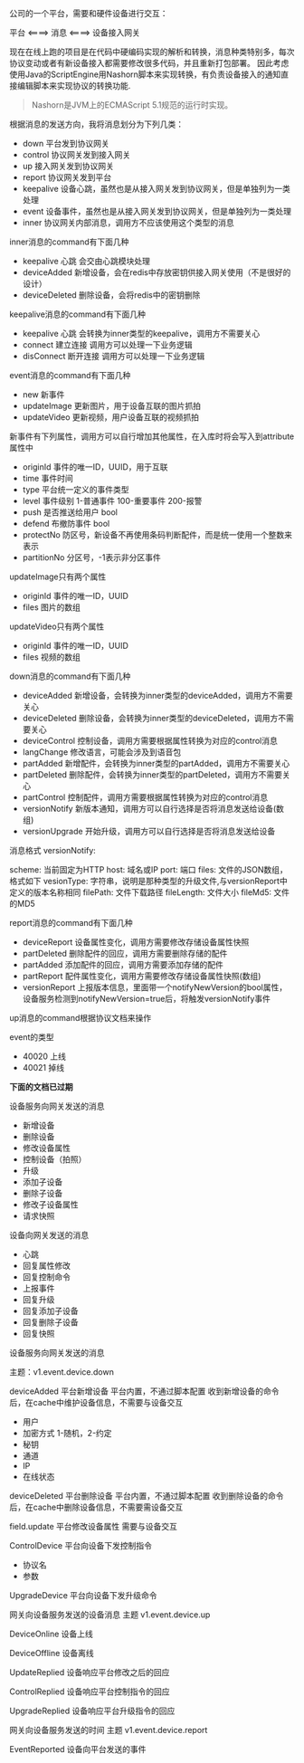 公司的一个平台，需要和硬件设备进行交互：

平台 <====> 消息  <====> 设备接入网关

现在在线上跑的项目是在代码中硬编码实现的解析和转换，消息种类特别多，每次协议变动或者有新设备接入都需要修改很多代码，并且重新打包部署。
因此考虑使用Java的ScriptEngine用Nashorn脚本来实现转换，有负责设备接入的通知直接编辑脚本来实现协议的转换功能.

> Nashorn是JVM上的ECMAScript 5.1规范的运行时实现。

根据消息的发送方向，我将消息划分为下列几类：

- down 平台发到协议网关
- control 协议网关发到接入网关
- up 接入网关发到协议网关
- report 协议网关发到平台
- keepalive 设备心跳，虽然也是从接入网关发到协议网关，但是单独列为一类处理
- event 设备事件，虽然也是从接入网关发到协议网关，但是单独列为一类处理
- inner 协议网关内部消息，调用方不应该使用这个类型的消息

inner消息的command有下面几种

- keepalive 心跳 会交由心跳模块处理
- deviceAdded 新增设备，会在redis中存放密钥供接入网关使用（不是很好的设计）
- deviceDeleted 删除设备，会将redis中的密钥删除

keepalive消息的command有下面几种

- keepalive 心跳 会转换为inner类型的keepalive，调用方不需要关心
- connect 建立连接 调用方可以处理一下业务逻辑
- disConnect 断开连接 调用方可以处理一下业务逻辑

event消息的command有下面几种

- new 新事件
- updateImage 更新图片，用于设备互联的图片抓拍
- updateVideo 更新视频，用户设备互联的视频抓拍

新事件有下列属性，调用方可以自行增加其他属性，在入库时将会写入到attribute属性中
- originId 事件的唯一ID，UUID，用于互联
- time 事件时间
- type 平台统一定义的事件类型
- level 事件级别 1-普通事件 100-重要事件 200-报警
- push 是否推送给用户 bool
- defend 布撤防事件 bool
- protectNo 防区号，新设备不再使用条码判断配件，而是统一使用一个整数来表示
- partitionNo 分区号，-1表示非分区事件

updateImage只有两个属性
- originId 事件的唯一ID，UUID
- files 图片的数组

updateVideo只有两个属性
- originId 事件的唯一ID，UUID
- files 视频的数组

down消息的command有下面几种

- deviceAdded 新增设备，会转换为inner类型的deviceAdded，调用方不需要关心
- deviceDeleted 删除设备，会转换为inner类型的deviceDeleted，调用方不需要关心
- deviceControl 控制设备，调用方需要根据属性转换为对应的control消息
- langChange 修改语言，可能会涉及到语音包
- partAdded 新增配件，会转换为inner类型的partAdded，调用方不需要关心
- partDeleted 删除配件，会转换为inner类型的partDeleted，调用方不需要关心
- partControl 控制配件，调用方需要根据属性转换为对应的control消息
- versionNotify 新版本通知，调用方可以自行选择是否将消息发送给设备(数组)
- versionUpgrade 开始升级，调用方可以自行选择是否将消息发送给设备

消息格式
versionNotify:

scheme: 当前固定为HTTP
host: 域名或IP
port: 端口
files: 文件的JSON数组，格式如下
vesionType: 字符串，说明是那种类型的升级文件,与versionReport中定义的版本名称相同
filePath: 文件下载路径
fileLength: 文件大小
fileMd5: 文件的MD5

report消息的command有下面几种

- deviceReport 设备属性变化，调用方需要修改存储设备属性快照
- partDeleted 删除配件的回应，调用方需要删除存储的配件
- partAdded 添加配件的回应，调用方需要添加存储的配件
- partReport 配件属性变化，调用方需要修改存储设备属性快照(数组)
- versionReport 上报版本信息，里面带一个notifyNewVersion的bool属性，设备服务检测到notifyNewVersion=true后，将触发versionNotify事件

up消息的command根据协议文档来操作

event的类型
- 40020 上线
- 40021 掉线


**下面的文档已过期**

设备服务向网关发送的消息

- 新增设备
- 删除设备
- 修改设备属性
- 控制设备（拍照）
- 升级
- 添加子设备
- 删除子设备
- 修改子设备属性
- 请求快照

设备向网关发送的消息

- 心跳
- 回复属性修改
- 回复控制命令
- 上报事件
- 回复升级
- 回复添加子设备
- 回复删除子设备
- 回复快照


设备服务向网关发送的消息

主题：v1.event.device.down

deviceAdded 平台新增设备 平台内置，不通过脚本配置
收到新增设备的命令后，在cache中维护设备信息，不需要与设备交互

- 用户
- 加密方式 1-随机，2-约定
- 秘钥
- 通道
- IP
- 在线状态

deviceDeleted 平台删除设备 平台内置，不通过脚本配置
收到删除设备的命令后，在cache中删除设备信息，不需要需设备交互

field.update 平台修改设备属性
需要与设备交互

ControlDevice 平台向设备下发控制指令

- 协议名
- 参数

UpgradeDevice 平台向设备下发升级命令

网关向设备服务发送的设备消息
主题 v1.event.device.up

DeviceOnline 设备上线

DeviceOffline 设备离线

UpdateReplied  设备响应平台修改之后的回应

ControlReplied 设备响应平台控制指令的回应

UpgradeReplied 设备响应平台升级指令的回应

网关向设备服务发送的时间
主题 v1.event.device.report

EventReported 设备向平台发送的事件